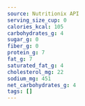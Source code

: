 ```yaml
---
source: Nutritionix API
serving_size_cup: 0
calories_kcal: 105
carbohydrates_g: 4
sugar_g: 0
fiber_g: 0
protein_g: 7
fat_g: 7
saturated_fat_g: 4
cholesterol_mg: 22
sodium_mg: 451
net_carbohydrates_g: 4
tags: []
---
```

